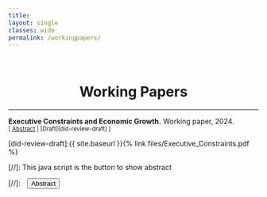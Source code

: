 ```yaml
---
title: 
layout: single
classes: wide
permalink: /workingpapers/
---
```

<br/> 

<!-- Google Tag Manager (noscript) -->
<noscript><iframe src="https://www.googletagmanager.com/ns.html?id=GTM-PNS829G"
height="0" width="0" style="display:none;visibility:hidden"></iframe></noscript>
<!-- End Google Tag Manager (noscript) -->

# <center> Working Papers </center>
- - -

**Executive Constraints and Economic Growth.** Working paper, 2024.
<br/>
<small>[ <a href="#/" onclick="visib('did-review')">Abstract</a> | [Draft][did-review-draft] ] </small>

<div id="did-review" style="display: none; text-align: justify; line-height: 1.2" ><small>
Despite extensive research on the relationship between democracy and development, the aspects of democracy that are particularly important for this outcome are unclear. Here, I unpack the democracy-growth link by examining the economic effects of two forms of executive constraints: horizontal constraints, the power of the parliament to control the executive, and vertical constraints, the capacity of citizens to keep rulers accountable. Using a dynamic panel model, my results show that horizontal constraints decrease GDP per capita once controlled by the effect of democracy. Even though vertical constraints do not directly affect growth, they are strongly associated with less infant mortality, lower social unrest, and higher public expenditure. This research provides evidence that for a country to develop, it is more important to subject the ruler to free and fair elections than having a strong legislature constraining him. 
</small><br><br/></div>

[did-review-draft]:{{ site.baseurl }}{% link files/Executive_Constraints.pdf %}


[//]: This java script is the button to show abstract
<script>
 function visib(id) {
  var x = document.getElementById(id);
  if (x.style.display === "block") {
    x.style.display = "none";
  } else {
    x.style.display = "block";
  }
}
</script>

[//]:&emsp;<button onclick="visib('polariz')" class="btn btn--inverse btn--small">Abstract</button>

